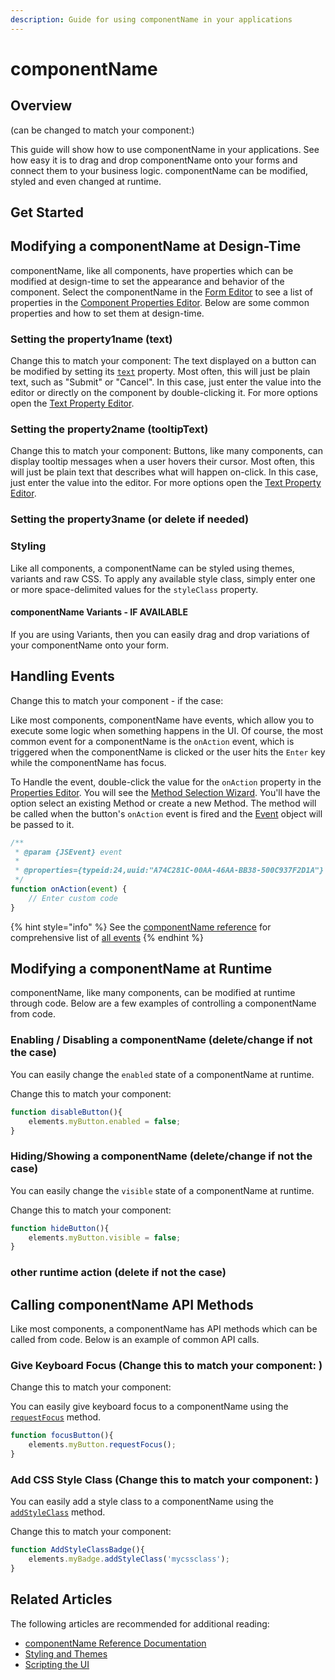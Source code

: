 ```yaml
---
description: Guide for using componentName in your applications
---
```


# componentName

## Overview

(can be changed to match your component:)

This guide will show how to use componentName in your applications. See how easy it is to drag and drop componentName onto your forms and connect them to your business logic. componentName can be modified, styled and even changed at runtime.

## Get Started



## Modifying a componentName at Design-Time

componentName, like all components, have properties which can be modified at design-time to set the appearance and behavior of the component. Select the componentName in the [Form Editor](../../../../../reference/readme\_servoycore/page-3/object-editors/form-editor.md) to see a list of properties in the [Component Properties Editor](../../../../../reference/readme\_servoycore/page-3/object-editors/component-properties-editor.md). Below are some common properties and how to set them at design-time.



### Setting the property1name (text)

Change this to match your component: 
The text displayed on a button can be modified by setting its [`text`]() property. Most often, this will just be plain text, such as "Submit" or "Cancel". In this case, just enter the value into the editor or directly on the component by double-clicking it. For more options open the [Text Property Editor](../../../../../reference/readme\_servoycore/page-3/object-editors/text-property-editor.md).

### Setting the property2name (tooltipText)


Change this to match your component: 
Buttons, like many components, can display tooltip messages when a user hovers their cursor. Most often, this will just be plain text that describes what will happen on-click. In this case, just enter the value into the editor. For more options open the [Text Property Editor](../../../../../reference/readme\_servoycore/page-3/object-editors/text-property-editor.md).

### Setting the property3name (or delete if needed)


### Styling

Like all components, a componentName can be styled using themes, variants and raw CSS. To apply any available style class, simply enter one or more space-delimited values for the `styleClass` property.


#### componentName Variants  - IF AVAILABLE

If you are using Variants, then you can easily drag and drop variations of your componentName onto your form.



## Handling Events

Change this to match your component - if the case: 

Like most components, componentName have events, which allow you to execute some logic when something happens in the UI. Of course, the most common event for a componentName is the `onAction` event, which is triggered when the componentName is clicked or the user hits the `Enter` key while the componentName has focus.

To Handle the event, double-click the value for the `onAction` property in the [Properties Editor](../../../../../reference/readme\_servoycore/page-3/object-editors/component-properties-editor.md). You will see the [Method Selection Wizard](../../../../../reference/readme\_servoycore/page-3/object-editors/method-selection-wizard.md). You'll have the option select an existing Method or create a new Method. The method will be called when the button's `onAction` event is fired and the [Event](../../../../../reference/readme\_servoycore/dev-api/application/jsevent.md) object will be passed to it.



```javascript
/**
 * @param {JSEvent} event
 *
 * @properties={typeid:24,uuid:"A74C281C-00AA-46AA-BB38-500C937F2D1A"}
 */
function onAction(event) {
	// Enter custom code
}
```

{% hint style="info" %}
See the [componentName reference]() for comprehensive list of [all events]()
{% endhint %}



## Modifying a componentName at Runtime

componentName, like many components, can be modified at runtime through code. Below are a few examples of controlling a componentName from code.

### Enabling / Disabling a componentName (delete/change if not the case)

You can easily change the `enabled` state of a componentName at runtime.


Change this to match your component: 
```javascript
function disableButton(){
	elements.myButton.enabled = false;
}
```

### Hiding/Showing a componentName (delete/change if not the case)

You can easily change the `visible` state of a componentName at runtime.


Change this to match your component: 
```javascript
function hideButton(){
	elements.myButton.visible = false;
}
```

### other runtime action (delete if not the case)



## Calling componentName API Methods

Like most components, a componentName has API methods which can be called from code. Below is an example of common API calls.

### Give Keyboard Focus (Change this to match your component: )


Change this to match your component: 

You can easily give keyboard focus to a componentName using the [`requestFocus`]() method.

```javascript
function focusButton(){
	elements.myButton.requestFocus();
}
```


### Add CSS Style Class (Change this to match your component: )

You can easily add a style class to a componentName using the [`addStyleClass`]() method.


Change this to match your component: 
```javascript
function AddStyleClassBadge(){
	elements.myBadge.addStyleClass('mycssclass');
}
```


## Related Articles

The following articles are recommended for additional reading:

* [componentName Reference Documentation]()
* [Styling and Themes](../../styling-and-themes/)
* [Scripting the UI](../../../programming-guide/scripting-the-ui/)
